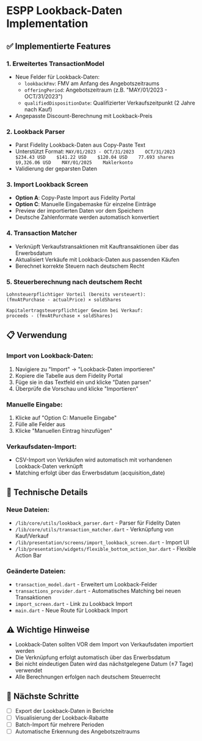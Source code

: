 # ESPP Lookback-Daten Implementation

## ✅ Implementierte Features

### 1. **Erweitertes TransactionModel**
- Neue Felder für Lookback-Daten:
  - `lookbackFmv`: FMV am Anfang des Angebotszeitraums
  - `offeringPeriod`: Angebotszeitraum (z.B. "MAY/01/2023 - OCT/31/2023")
  - `qualifiedDispositionDate`: Qualifizierter Verkaufszeitpunkt (2 Jahre nach Kauf)
- Angepasste Discount-Berechnung mit Lookback-Preis

### 2. **Lookback Parser**
- Parst Fidelity Lookback-Daten aus Copy-Paste Text
- Unterstützt Format: `MAY/01/2023 - OCT/31/2023    OCT/31/2023    $234.43 USD    $141.22 USD    $120.04 USD    77.693 shares    $9,326.06 USD    MAY/01/2025    Maklerkonto`
- Validierung der geparsten Daten

### 3. **Import Lookback Screen**
- **Option A**: Copy-Paste Import aus Fidelity Portal
- **Option C**: Manuelle Eingabemaske für einzelne Einträge
- Preview der importierten Daten vor dem Speichern
- Deutsche Zahlenformate werden automatisch konvertiert

### 4. **Transaction Matcher**
- Verknüpft Verkaufstransaktionen mit Kauftransaktionen über das Erwerbsdatum
- Aktualisiert Verkäufe mit Lookback-Daten aus passenden Käufen
- Berechnet korrekte Steuern nach deutschem Recht

### 5. **Steuerberechnung nach deutschem Recht**
```
Lohnsteuerpflichtiger Vorteil (bereits versteuert):
(fmvAtPurchase - actualPrice) × soldShares

Kapitalertragsteuerpflichtiger Gewinn bei Verkauf:
proceeds - (fmvAtPurchase × soldShares)
```

## 📋 Verwendung

### Import von Lookback-Daten:
1. Navigiere zu "Import" → "Lookback-Daten importieren"
2. Kopiere die Tabelle aus dem Fidelity Portal
3. Füge sie in das Textfeld ein und klicke "Daten parsen"
4. Überprüfe die Vorschau und klicke "Importieren"

### Manuelle Eingabe:
1. Klicke auf "Option C: Manuelle Eingabe"
2. Fülle alle Felder aus
3. Klicke "Manuellen Eintrag hinzufügen"

### Verkaufsdaten-Import:
- CSV-Import von Verkäufen wird automatisch mit vorhandenen Lookback-Daten verknüpft
- Matching erfolgt über das Erwerbsdatum (acquisition_date)

## 🔧 Technische Details

### Neue Dateien:
- `/lib/core/utils/lookback_parser.dart` - Parser für Fidelity Daten
- `/lib/core/utils/transaction_matcher.dart` - Verknüpfung von Kauf/Verkauf
- `/lib/presentation/screens/import_lookback_screen.dart` - Import UI
- `/lib/presentation/widgets/flexible_bottom_action_bar.dart` - Flexible Action Bar

### Geänderte Dateien:
- `transaction_model.dart` - Erweitert um Lookback-Felder
- `transactions_provider.dart` - Automatisches Matching bei neuen Transaktionen
- `import_screen.dart` - Link zu Lookback Import
- `main.dart` - Neue Route für Lookback Import

## ⚠️ Wichtige Hinweise

- Lookback-Daten sollten VOR dem Import von Verkaufsdaten importiert werden
- Die Verknüpfung erfolgt automatisch über das Erwerbsdatum
- Bei nicht eindeutigen Daten wird das nächstgelegene Datum (±7 Tage) verwendet
- Alle Berechnungen erfolgen nach deutschem Steuerrecht

## 🚀 Nächste Schritte

- [ ] Export der Lookback-Daten in Berichte
- [ ] Visualisierung der Lookback-Rabatte
- [ ] Batch-Import für mehrere Perioden
- [ ] Automatische Erkennung des Angebotszeitraums